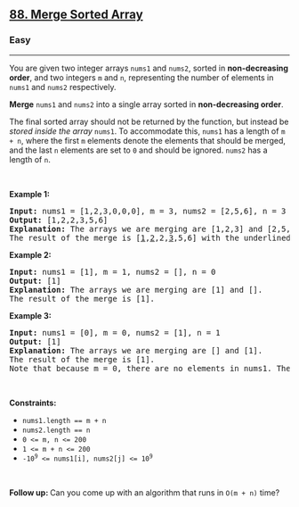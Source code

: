 <h2><a href="https://leetcode.com/problems/merge-sorted-array/">88. Merge Sorted Array</a></h2><h3>Easy</h3><hr><div><p>You are given two integer arrays <code data-copier-init="true">nums1</code> and <code data-copier-init="true">nums2</code>, sorted in <strong>non-decreasing order</strong>, and two integers <code data-copier-init="true">m</code> and <code data-copier-init="true">n</code>, representing the number of elements in <code data-copier-init="true">nums1</code> and <code data-copier-init="true">nums2</code> respectively.</p>

<p><strong>Merge</strong> <code data-copier-init="true">nums1</code> and <code data-copier-init="true">nums2</code> into a single array sorted in <strong>non-decreasing order</strong>.</p>

<p>The final sorted array should not be returned by the function, but instead be <em>stored inside the array </em><code data-copier-init="true">nums1</code>. To accommodate this, <code data-copier-init="true">nums1</code> has a length of <code data-copier-init="true">m + n</code>, where the first <code data-copier-init="true">m</code> elements denote the elements that should be merged, and the last <code data-copier-init="true">n</code> elements are set to <code data-copier-init="true">0</code> and should be ignored. <code data-copier-init="true">nums2</code> has a length of <code data-copier-init="true">n</code>.</p>

<p>&nbsp;</p>
<p><strong class="example">Example 1:</strong></p>

<pre data-copier-init="true"><strong>Input:</strong> nums1 = [1,2,3,0,0,0], m = 3, nums2 = [2,5,6], n = 3
<strong>Output:</strong> [1,2,2,3,5,6]
<strong>Explanation:</strong> The arrays we are merging are [1,2,3] and [2,5,6].
The result of the merge is [<u>1</u>,<u>2</u>,2,<u>3</u>,5,6] with the underlined elements coming from nums1.
</pre>

<p><strong class="example">Example 2:</strong></p>

<pre data-copier-init="true"><strong>Input:</strong> nums1 = [1], m = 1, nums2 = [], n = 0
<strong>Output:</strong> [1]
<strong>Explanation:</strong> The arrays we are merging are [1] and [].
The result of the merge is [1].
</pre>

<p><strong class="example">Example 3:</strong></p>

<pre data-copier-init="true"><strong>Input:</strong> nums1 = [0], m = 0, nums2 = [1], n = 1
<strong>Output:</strong> [1]
<strong>Explanation:</strong> The arrays we are merging are [] and [1].
The result of the merge is [1].
Note that because m = 0, there are no elements in nums1. The 0 is only there to ensure the merge result can fit in nums1.
</pre>

<p>&nbsp;</p>
<p><strong>Constraints:</strong></p>

<ul>
	<li><code data-copier-init="true">nums1.length == m + n</code></li>
	<li><code data-copier-init="true">nums2.length == n</code></li>
	<li><code data-copier-init="true">0 &lt;= m, n &lt;= 200</code></li>
	<li><code data-copier-init="true">1 &lt;= m + n &lt;= 200</code></li>
	<li><code data-copier-init="true">-10<sup>9</sup> &lt;= nums1[i], nums2[j] &lt;= 10<sup>9</sup></code></li>
</ul>

<p>&nbsp;</p>
<p><strong>Follow up: </strong>Can you come up with an algorithm that runs in <code data-copier-init="true">O(m + n)</code> time?</p>
</div>